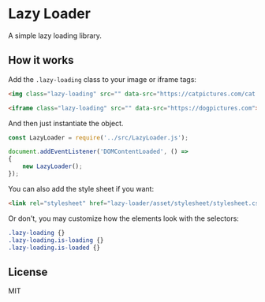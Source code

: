 # Lazy Loader
A simple lazy loading library.

## How it works
Add the `.lazy-loading` class to your image or iframe tags:
```html
<img class="lazy-loading" src="" data-src="https://catpictures.com/cat.jpg" />

<iframe class="lazy-loading" src="" data-src="https://dogpictures.com"></iframe>
```

And then just instantiate the object.
```js
const LazyLoader = require('../src/LazyLoader.js');

document.addEventListener('DOMContentLoaded', () => 
{
    new LazyLoader();
});
```

You can also add the style sheet if you want:

```html
<link rel="stylesheet" href="lazy-loader/asset/stylesheet/stylesheet.css" />
```

Or don't, you may customize how the elements look with the selectors:

```css
.lazy-loading {}
.lazy-loading.is-loading {}
.lazy-loading.is-loaded {}
```



## License

MIT